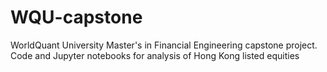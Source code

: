 # WQU-capstone
WorldQuant University Master's in Financial Engineering capstone project. Code and Jupyter notebooks for analysis of Hong Kong listed equities
